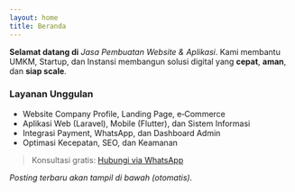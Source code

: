 ```yaml
---
layout: home
title: Beranda
---
```



**Selamat datang di** _Jasa Pembuatan Website & Aplikasi_. Kami membantu UMKM, Startup, dan Instansi membangun solusi digital yang **cepat**, **aman**, dan **siap scale**.


### Layanan Unggulan
- Website Company Profile, Landing Page, e‑Commerce
- Aplikasi Web (Laravel), Mobile (Flutter), dan Sistem Informasi
- Integrasi Payment, WhatsApp, dan Dashboard Admin
- Optimasi Kecepatan, SEO, dan Keamanan


> Konsultasi gratis: [Hubungi via WhatsApp](https://wa.me/6289693342298?text=Halo,%20saya%20tertarik%20dengan%20jasa%20pembuatan%20website)


_Posting terbaru akan tampil di bawah (otomatis)._